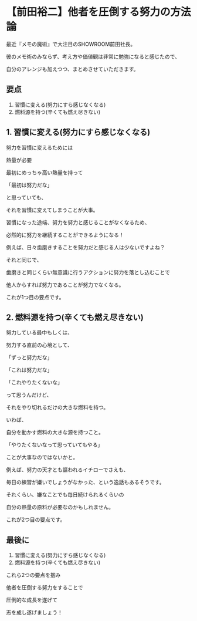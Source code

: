 # 【前田裕二】他者を圧倒する努力の方法論

最近『メモの魔術』で大注目のSHOWROOM前田社長。

彼のメモ術のみならず、考え方や価値観は非常に勉強になると感じたので、

自分のアレンジも加えつつ、まとめさせていただきます。

## 要点

1. 習慣に変える(努力にすら感じなくなる)
2. 燃料源を持つ(辛くても燃え尽きない)

## 1. 習慣に変える(努力にすら感じなくなる)

努力を習慣に変えるためには

熱量が必要

最初にめっちゃ高い熱量を持って

「最初は努力だな」

と思っていても、

それを習慣に変えてしまうことが大事。

習慣になった途端、努力を努力と感じることがなくなるため、

必然的に努力を継続することができるようになる！

例えば、日々歯磨きすることを努力だと感じる人は少ないですよね？

それと同じで、

歯磨きと同じくらい無意識に行うアクションに努力を落とし込むことで

他人からすれば努力であることが努力でなくなる。

これが1つ目の要点です。

## 2. 燃料源を持つ(辛くても燃え尽きない)

努力している最中もしくは、

努力する直前の心境として、

「ずっと努力だな」

「これは努力だな」

「これやりたくないな」

って思うんだけど、

それをやり切れるだけの大きな燃料を持つ。

いわば、

自分を動かす燃料の大きな源を持つこと。

「やりたくないなって思っていてもやる」

ことが大事なのではないかと。

例えば、努力の天才とも謳われるイチローでさえも、

毎日の練習が嫌いでしょうがなかった、という逸話もあるそうです。

それくらい、嫌なことでも毎日続けられるくらいの

自分の熱量の原料が必要なのかもしれません。

これが2つ目の要点です。

## 最後に

1. 習慣に変える(努力にすら感じなくなる)
2. 燃料源を持つ(辛くても燃え尽きない)

これら2つの要点を掴み

他者を圧倒する努力をすることで

圧倒的な成長を遂げて

志を成し遂げましょう！